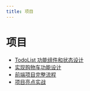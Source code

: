 ```yaml
---
title: 项目
---
```

# 项目 

- [TodoList 功能组件和状态设计](/blog/product/project/27226.md)    
- [实现购物车功能设计](/blog/product/project/27231.md)    
- [前端项目完整流程](/blog/product/project/27238.md)    
- [项目亮点实战](/blog/product/project/28802.md)    
